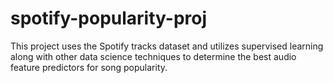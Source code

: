 # spotify-popularity-proj
This project uses the Spotify tracks dataset and utilizes supervised learning along with other data science techniques to determine the‬ best audio feature predictors for song popularity.
